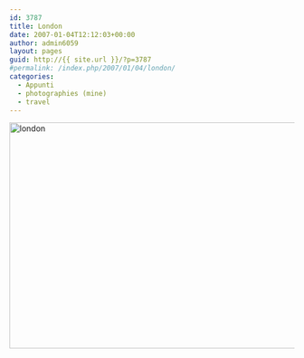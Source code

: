 ```yaml
---
id: 3787
title: London
date: 2007-01-04T12:12:03+00:00
author: admin6059
layout: pages
guid: http://{{ site.url }}/?p=3787
#permalink: /index.php/2007/01/04/london/
categories:
  - Appunti
  - photographies (mine)
  - travel
---
```

<img class="aligncenter wp-image-3788" src="{{ site.url }}/images/uploads/2016/10/london.jpg" alt="london" width="600" height="400" srcset="{{ site.url }}/images/uploads/2016/10/london.jpg 675w, {{ site.url }}/images/uploads/2016/10/london-300x200.jpg 300w, {{ site.url }}/images/uploads/2016/10/london-330x220.jpg 330w" sizes="(max-width: 600px) 100vw, 600px" />